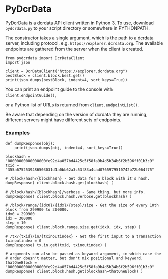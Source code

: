 # PyDcrData

PyDcrData is a dcrdata API client written in Python 3. 
To use, download `pydcrdata.py` to your script directory or somewhere in PYTHONPATH.

The constructor takes a single argument, which is the path to a dcrdata server, including 
protocol, e.g. `https://explorer.dcrdata.org`. The available endpoints are gathered from 
the server when the client is created. 

```
from pydcrdata import DcrDataClient
import json

client = DcrDataClient("https://explorer.dcrdata.org")
bestBlock = client.block.best.get()
print(json.dumps(bestBlock, indent=4, sort_keys=True))
``` 

You can print an endpoint guide to the console with  `client.endpointGuide()`,

or a Python list of URLs is returned from `client.endpointList()`.

Be aware that depending on the version of dcrdata they are running, different servers might have different sets of endpoints.

### Examples

```
def dumpResponse(obj):
	print(json.dumps(obj, indent=4, sort_keys=True))

blockhash = "00000000000000000fe92d4a057bd4425c5f58fa9b4d5b34b6f2b596ff01b3c9"
txid = "355a6752539486503031d1a0bb62a3c53f83a4cad0765979510742b72b064f75"

# /block/hash/{blockhash} - Get data for a block with it's hash.
dumpResponse( client.block.hash.get(blockhash) )

# /block/hash/{blockhash}/verbose - Same thing, but more info.
dumpResponse( client.block.hash.verbose.get(blockhash) )

# /block/range/{idx0}/{idx}/{step}/size - Get the size of every 10th block from 299900 to 300000.
idx0 = 299900
idx = 300000
step = 10
dumpResponse( client.block.range.size.get(idx0, idx, step) )

# /tx/{txid}/in/{txinoutindex} - Get the first input to a transaction
txinoutindex = 0
dumpResponse( tx.in.get(txid, txinoutindex) )

# arguments can also be passed as keyword argument, in which case the 
# order doesn't matter, but don't mix positional and keyword.
thatOneBlock = "00000000000000000fe92d4a057bd4425c5f58fa9b4d5b34b6f2b596ff01b3c9"
dumpResponse( client.block.hash.get(blockhash=thatOneBlock) )
```